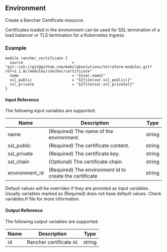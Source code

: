 ## Environment
Create a Rancher Certificate resource.

Certificates loaded in the environment can be used for SSL termination of a load balancer or TLS termination for a Kubernetes Ingress.


### Example
```hcl
module rancher_certificate {
  source                      = "git::ssh://git@github.com/mobilabsolutions/terraform-modules.git?ref=1.1.0//modules/rancher/certificate"
  name                        = "${var.name}"
  ssl_public                  = "${file(var.ssl_public)}"
  ssl_private                 = "${file(var.ssl_private)}"
}
```

#### Input Reference
The following input variables are supported:

Name | Description | Type 
----------------- | --------- | -------- 
name  | (Required) The name of the environment. | string 
ssl_public | (Required) The certificate content. | string
ssl_private | (Required) The certificate key. | string
ssl_chain | (Optional) The certificate chain. | string
environment_id | (Required) The environment id to create the certificate | string

Default values will be overriden if they are provided as input variables. Usually variables marked as (Required) does not have default values. Check variables.tf file for more information.


#### Output Reference
The following output variables are supported:

Name | Description | Type
----------------- | --------- | --------
id  | Rancher certificate id. | string
